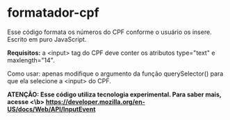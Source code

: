 # formatador-cpf
Esse código formata os números do CPF conforme o usuário os insere. Escrito em puro JavaScript.

<b>Requisitos:</b>
a \<input\> tag do CPF deve conter os atributos type="text" e maxlength="14".</br>


Como usar:
apenas modifique o argumento da função querySelector() para que ela selecione a \<input\> do CPF.

<b>ATENÇÃO: Esse código utiliza tecnologia experimental. Para saber mais, acesse <\b> https://developer.mozilla.org/en-US/docs/Web/API/InputEvent
